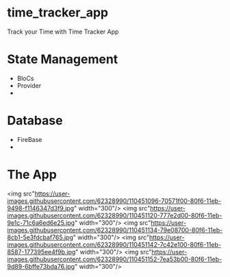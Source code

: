 # time_tracker_app

Track your Time with Time Tracker App

# State Management
- BloCs
- Provider
-
# Database
- FireBase
-
# The App
<img src"https://user-images.githubusercontent.com/62328990/110451096-70571f00-80f6-11eb-9498-f1146347d3f9.jpg" width="300"/>
<img src"https://user-images.githubusercontent.com/62328990/110451120-777e2d00-80f6-11eb-9e1c-71c6a6ed6e25.jpg" width="300"/>
<img src"https://user-images.githubusercontent.com/62328990/110451134-79e08700-80f6-11eb-8cb1-5e3fdcbaf765.jpg" width="300"/>
<img src"https://user-images.githubusercontent.com/62328990/110451142-7c42e100-80f6-11eb-8587-177395ee4f9b.jpg" width="300"/>
<img src"https://user-images.githubusercontent.com/62328990/110451152-7ea53b00-80f6-11eb-9d89-6bffe73bda76.jpg" width="300"/>

